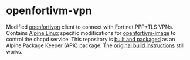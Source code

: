# openfortivm-vpn

Modified [openfortivpn](https://github.com/adrienverge/openfortivpn) client to connect with Fortinet PPP+TLS VPNs. Contains [Alpine Linux](https://alpinelinux.org/) specific modifications for [openfortivm-image](https://github.com/vuhuy/openfortivm-image) to control the dhcpd service. This repository is [built and packaged](https://github.com/vuhuy/openfortivm-image/scripts/build-apk.sh) as an Alpine Package Keeper (APK) package. The [original build instructions](https://github.com/adrienverge/openfortivpn/blob/master/README.md#installing) still works.
